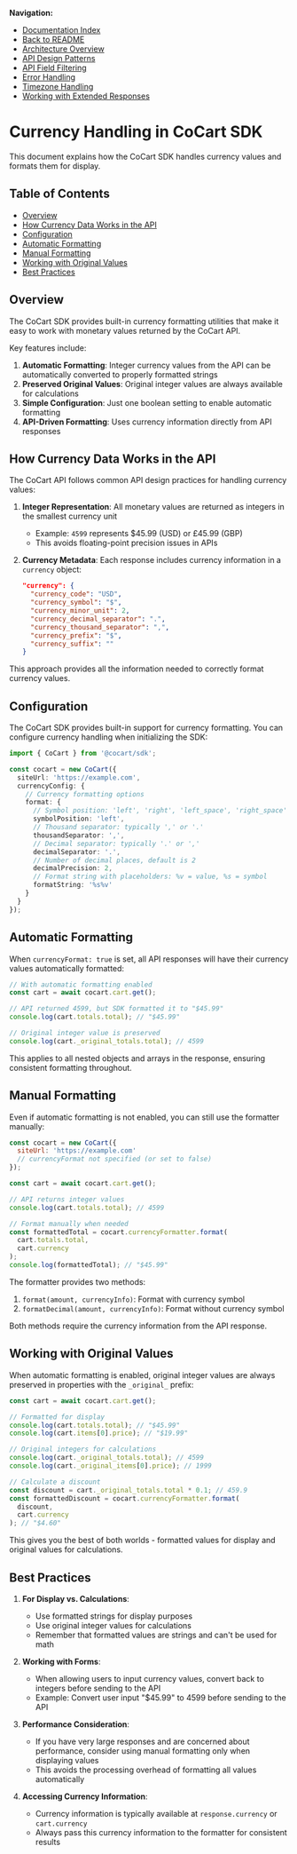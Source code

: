 **Navigation:**
- [Documentation Index](./index.md)
- [Back to README](../README.md)
- [Architecture Overview](./architecture.md)
- [API Design Patterns](./api-design-patterns.md)
- [API Field Filtering](./api-field-filtering.md)
- [Error Handling](./error-handling.md)
- [Timezone Handling](./timezone-handling.md)
- [Working with Extended Responses](./working-with-extended-responses.md)

# Currency Handling in CoCart SDK

This document explains how the CoCart SDK handles currency values and formats them for display.

## Table of Contents

- [Overview](#overview)
- [How Currency Data Works in the API](#how-currency-data-works-in-the-api)
- [Configuration](#configuration)
- [Automatic Formatting](#automatic-formatting)
- [Manual Formatting](#manual-formatting)
- [Working with Original Values](#working-with-original-values)
- [Best Practices](#best-practices)

## Overview

The CoCart SDK provides built-in currency formatting utilities that make it easy to work with monetary values returned by the CoCart API.

Key features include:

1. **Automatic Formatting**: Integer currency values from the API can be automatically converted to properly formatted strings
2. **Preserved Original Values**: Original integer values are always available for calculations
3. **Simple Configuration**: Just one boolean setting to enable automatic formatting
4. **API-Driven Formatting**: Uses currency information directly from API responses

## How Currency Data Works in the API

The CoCart API follows common API design practices for handling currency values:

1. **Integer Representation**: All monetary values are returned as integers in the smallest currency unit
   - Example: `4599` represents $45.99 (USD) or £45.99 (GBP)
   - This avoids floating-point precision issues in APIs

2. **Currency Metadata**: Each response includes currency information in a `currency` object:
   ```json
   "currency": {
     "currency_code": "USD",
     "currency_symbol": "$",
     "currency_minor_unit": 2,
     "currency_decimal_separator": ".",
     "currency_thousand_separator": ",",
     "currency_prefix": "$",
     "currency_suffix": ""
   }
   ```

This approach provides all the information needed to correctly format currency values.

## Configuration

The CoCart SDK provides built-in support for currency formatting. You can configure currency handling when initializing the SDK:

```typescript
import { CoCart } from '@cocart/sdk';

const cocart = new CoCart({
  siteUrl: 'https://example.com',
  currencyConfig: {
    // Currency formatting options
    format: {
      // Symbol position: 'left', 'right', 'left_space', 'right_space'
      symbolPosition: 'left',
      // Thousand separator: typically ',' or '.'
      thousandSeparator: ',',
      // Decimal separator: typically '.' or ','
      decimalSeparator: '.',
      // Number of decimal places, default is 2
      decimalPrecision: 2,
      // Format string with placeholders: %v = value, %s = symbol
      formatString: '%s%v'
    }
  }
});
```

## Automatic Formatting

When `currencyFormat: true` is set, all API responses will have their currency values automatically formatted:

```javascript
// With automatic formatting enabled
const cart = await cocart.cart.get();

// API returned 4599, but SDK formatted it to "$45.99"
console.log(cart.totals.total); // "$45.99"

// Original integer value is preserved
console.log(cart._original_totals.total); // 4599
```

This applies to all nested objects and arrays in the response, ensuring consistent formatting throughout.

## Manual Formatting

Even if automatic formatting is not enabled, you can still use the formatter manually:

```javascript
const cocart = new CoCart({
  siteUrl: 'https://example.com'
  // currencyFormat not specified (or set to false)
});

const cart = await cocart.cart.get();

// API returns integer values
console.log(cart.totals.total); // 4599

// Format manually when needed
const formattedTotal = cocart.currencyFormatter.format(
  cart.totals.total, 
  cart.currency
);
console.log(formattedTotal); // "$45.99"
```

The formatter provides two methods:

1. `format(amount, currencyInfo)`: Format with currency symbol
2. `formatDecimal(amount, currencyInfo)`: Format without currency symbol

Both methods require the currency information from the API response.

## Working with Original Values

When automatic formatting is enabled, original integer values are always preserved in properties with the `_original_` prefix:

```javascript
const cart = await cocart.cart.get();

// Formatted for display
console.log(cart.totals.total); // "$45.99"
console.log(cart.items[0].price); // "$19.99"

// Original integers for calculations
console.log(cart._original_totals.total); // 4599
console.log(cart._original_items[0].price); // 1999

// Calculate a discount
const discount = cart._original_totals.total * 0.1; // 459.9
const formattedDiscount = cocart.currencyFormatter.format(
  discount, 
  cart.currency
); // "$4.60"
```

This gives you the best of both worlds - formatted values for display and original values for calculations.

## Best Practices

1. **For Display vs. Calculations**:
   - Use formatted strings for display purposes
   - Use original integer values for calculations
   - Remember that formatted values are strings and can't be used for math

2. **Working with Forms**:
   - When allowing users to input currency values, convert back to integers before sending to the API
   - Example: Convert user input "$45.99" to 4599 before sending to the API

3. **Performance Consideration**:
   - If you have very large responses and are concerned about performance, consider using manual formatting only when displaying values
   - This avoids the processing overhead of formatting all values automatically

4. **Accessing Currency Information**:
   - Currency information is typically available at `response.currency` or `cart.currency`
   - Always pass this currency information to the formatter for consistent results 